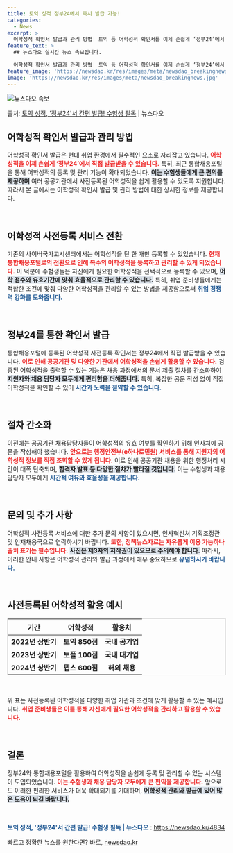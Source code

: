 ```yaml
---
title: 토익 성적 정부24에서 즉시 발급 가능!
categories:
  - News
excerpt: >
  어학성적 확인서 발급과 관리 방법  토익 등 어학성적 확인서를 이제 손쉽게 ‘정부24’에서 직접 발급받을 수…
feature_text: >
  ## 뉴스다오 실시간 뉴스 속보입니다.

  어학성적 확인서 발급과 관리 방법  토익 등 어학성적 확인서를 이제 손쉽게 ‘정부24’에서 직접 발급받을 수…
feature_image: 'https://newsdao.kr/res/images/meta/newsdao_breakingnews.jpg'
image: 'https://newsdao.kr/res/images/meta/newsdao_breakingnews.jpg'
---
```


![뉴스다오 속보](https://newsdao.kr/res/images/meta/newsdao_breakingnews.jpg)

<p>출처: <a href="https://newsdao.kr/4834" rel="dofollow">토익 성적, '정부24'서 간편 발급! 수험생 필독</a> | 뉴스다오</p>

<h2 data-ke-size="size26">어학성적 확인서 발급과 관리 방법</h2>
<p data-ke-size="size16">어학성적 확인서 발급은 현대 취업 환경에서 필수적인 요소로 자리잡고 있습니다. <b><span style="color: #ee2323;">어학성적을 이제 손쉽게 ‘정부24’에서 직접 발급받을 수 있습니다.</span></b> 특히, 최근 통합채용포털을 통해 어학성적의 등록 및 관리 기능이 확대되었습니다. <b><span style="background-color: #21538527;">이는 수험생들에게 큰 편의를 제공하며</span></b> 여러 공공기관에서 사전등록된 어학성적을 쉽게 활용할 수 있도록 지원합니다. 따라서 본 글에서는 어학성적 확인서 발급 및 관리 방법에 대한 상세한 정보를 제공합니다.</p>

<p data-ke-size="size16">&nbsp;</p>

<h2 data-ke-size="size26">어학성적 사전등록 서비스 전환</h2>
<p data-ke-size="size16">기존의 사이버국가고시센터에서는 어학성적을 단 한 개만 등록할 수 있었습니다. <b><span style="color: #ee2323;">현재 통합채용포털로의 전환으로 인해 복수의 어학성적을 등록하고 관리할 수 있게 되었습니다.</span></b> 이 덕분에 수험생들은 자신에게 필요한 어학성적을 선택적으로 등록할 수 있으며, <b><span style="background-color: #21538527;">어학 점수와 유효기간에 맞춰 효율적으로 관리할 수 있습니다.</span></b> 특히, 취업 준비생들에게는 적합한 조건에 맞춰 다양한 어학성적을 관리할 수 있는 방법을 제공함으로써 <b><span style="color: #1a5490;">취업 경쟁력 강화를 도와줍니다.</span></b></p>

<p data-ke-size="size16">&nbsp;</p>

<h2 data-ke-size="size26">정부24를 통한 확인서 발급</h2>
<p data-ke-size="size16">통합채용포털에 등록된 어학성적 사전등록 확인서는 정부24에서 직접 발급받을 수 있습니다. <b><span style="color: #ee2323;">이로 인해 공공기관 및 다양한 기관에서 어학성적을 손쉽게 활용할 수 있습니다.</span></b> 검증된 어학성적을 출력할 수 있는 기능은 채용 과정에서의 문서 제출 절차를 간소화하여 <b><span style="background-color: #21538527;">지원자와 채용 담당자 모두에게 편리함을 더해줍니다.</span></b> 특히, 복잡한 공문 작성 없이 직접 어학성적을 확인할 수 있어 <b><span style="color: #1a5490;">시간과 노력을 절약할 수 있습니다.</span></b></p>

<p data-ke-size="size16">&nbsp;</p>

<h2 data-ke-size="size26">절차 간소화</h2>
<p data-ke-size="size16">이전에는 공공기관 채용담당자들이 어학성적의 유효 여부를 확인하기 위해 인사처에 공문을 작성해야 했습니다. <b><span style="color: #ee2323;">앞으로는 행정안전부(e하나로민원) 서비스를 통해 지원자의 어학성적 정보를 직접 조회할 수 있게 됩니다.</span></b> 이로 인해 공공기관 채용을 위한 행정처리 시간이 대폭 단축되며, <b><span style="background-color: #21538527;">합격자 발표 등 다양한 절차가 빨라질 것입니다.</span></b> 이는 수험생과 채용 담당자 모두에게 <b><span style="color: #1a5490;">시간적 여유와 효율성을 제공합니다.</span></b></p>

<p data-ke-size="size16">&nbsp;</p>

<h2 data-ke-size="size26">문의 및 추가 사항</h2>
<p data-ke-size="size16">어학성적 사전등록 서비스에 대한 추가 문의 사항이 있으시면, 인사혁신처 기획조정관 및 인재채용국으로 연락하시기 바랍니다. <b><span style="color: #ee2323;">또한, 정책뉴스자료는 자유롭게 이용 가능하나 출처 표기는 필수입니다.</span></b> <b><span style="background-color: #21538527;">사진은 제3자의 저작권이 있으므로 주의해야 합니다.</span></b> 따라서, 이러한 안내 사항은 어학성적 관리와 발급 과정에서 매우 중요하므로 <b><span style="color: #1a5490;">유념하시기 바랍니다.</span></b></p>

<p data-ke-size="size16">&nbsp;</p>

<h2 data-ke-size="size26">사전등록된 어학성적 활용 예시</h2>
<table style="width: 100%; border-collapse: collapse; border: solid 1px #ccc;">
    <thead>
        <tr>
            <th style="text-align: center; height: 37px;"><b>기간</b></th>
            <th style="text-align: center; height: 37px;"><b>어학성적</b></th>
            <th style="text-align: center; height: 37px;"><b>활용처</b></th>
        </tr>
    </thead>
    <tbody>
        <tr>
            <td style="text-align: center; height: 17px;"><b>2022년 상반기</b></td>
            <td style="text-align: center; height: 17px;"><b>토익 850점</b></td>
            <td style="text-align: center; height: 17px;"><b>국내 공기업</b></td>
        </tr>
        <tr>
            <td style="text-align: center; height: 17px;"><b>2023년 상반기</b></td>
            <td style="text-align: center; height: 17px;"><b>토플 100점</b></td>
            <td style="text-align: center; height: 17px;"><b>국내 대기업</b></td>
        </tr>
        <tr>
            <td style="text-align: center; height: 17px;"><b>2024년 상반기</b></td>
            <td style="text-align: center; height: 17px;"><b>텝스 600점</b></td>
            <td style="text-align: center; height: 17px;"><b>해외 채용</b></td>
        </tr>
    </tbody>
</table>
<p data-ke-size="size16">&nbsp;</p>

<p data-ke-size="size16">위 표는 사전등록된 어학성적을 다양한 취업 기관과 조건에 맞게 활용할 수 있는 예시입니다. <b><span style="color: #ee2323;">취업 준비생들은 이를 통해 자신에게 필요한 어학성적을 관리하고 활용할 수 있습니다.</span></b></p>

<p data-ke-size="size16">&nbsp;</p>

<h2 data-ke-size="size26">결론</h2>
<p data-ke-size="size16">정부24와 통합채용포털을 활용하여 어학성적을 손쉽게 등록 및 관리할 수 있는 시스템이 도입되었습니다. <b><span style="color: #ee2323;">이는 수험생과 채용 담당자 모두에게 큰 편익을 제공합니다.</span></b> 앞으로도 이러한 편리한 서비스가 더욱 확대되기를 기대하며, <b><span style="background-color: #21538527;">어학성적 관리와 발급에 있어 많은 도움이 되길 바랍니다.</span></b></p>

<p data-ke-size="size16">&nbsp;</p>

<p data-ke-size="size16"><b><span style="color: #1a5490;">토익 성적, '정부24'서 간편 발급! 수험생 필독 | 뉴스다오</span></b>  : <a href="https://newsdao.kr/4834" target="_blank">https://newsdao.kr/4834</a></p> 

빠르고 정확한 뉴스를 원한다면? 바로, <a href="https://newsdao.kr" rel="dofollow">newsdao.kr</a>


